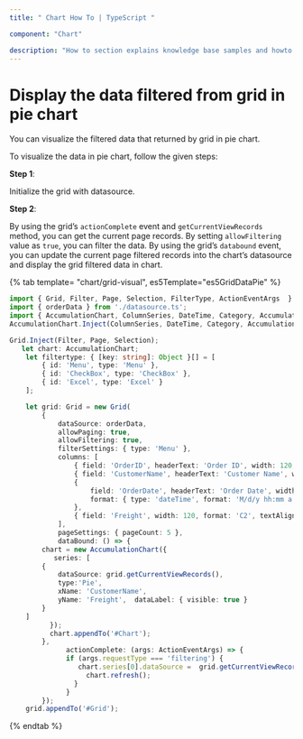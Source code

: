 ```yaml
---
title: " Chart How To | TypeScript "

component: "Chart"

description: "How to section explains knowledge base samples and howto access different types properties and events of the chart."
---
```


# Display the data filtered from grid in pie chart

You can visualize the filtered data that returned by grid in pie chart.

To visualize the data in pie chart, follow the given steps:

**Step 1**:

Initialize the grid with datasource.

**Step 2**:

By using the grid’s `actionComplete` event and `getCurrentViewRecords` method, you can get the current page records. By setting
`allowFiltering` value as `true`, you can filter the data. By using the grid’s `databound` event, you can update the current page
filtered records into the chart’s datasource and display the grid filtered data in chart.

{% tab template= "chart/grid-visual", es5Template="es5GridDataPie" %}

```typescript
import { Grid, Filter, Page, Selection, FilterType, ActionEventArgs  } from '@syncfusion/ej2-grids';
import { orderData } from './datasource.ts';
import { AccumulationChart, ColumnSeries, DateTime, Category, AccumulationDataLabel } from '@syncfusion/ej2-charts';
AccumulationChart.Inject(ColumnSeries, DateTime, Category, AccumulationDataLabel);

Grid.Inject(Filter, Page, Selection);
   let chart: AccumulationChart;
    let filtertype: { [key: string]: Object }[] = [
        { id: 'Menu', type: 'Menu' },
        { id: 'CheckBox', type: 'CheckBox' },
        { id: 'Excel', type: 'Excel' }
    ];

    let grid: Grid = new Grid(
        {
            dataSource: orderData,
            allowPaging: true,
            allowFiltering: true,
            filterSettings: { type: 'Menu' },
            columns: [
                { field: 'OrderID', headerText: 'Order ID', width: 120, textAlign: 'Right' },
                { field: 'CustomerName', headerText: 'Customer Name', width: 150 },
                {
                    field: 'OrderDate', headerText: 'Order Date', width: 130,
                    format: { type: 'dateTime', format: 'M/d/y hh:mm a' }, textAlign: 'Right'
                },
                { field: 'Freight', width: 120, format: 'C2', textAlign: 'Right' }
            ],
            pageSettings: { pageCount: 5 },
            dataBound: () => {
        chart = new AccumulationChart({
           series: [
        {
            dataSource: grid.getCurrentViewRecords(),
            type:'Pie',
            xName: 'CustomerName',
            yName: 'Freight',  dataLabel: { visible: true }
        }
    ]
          });
          chart.appendTo('#Chart');
        },
              actionComplete: (args: ActionEventArgs) => {
              if (args.requestType === 'filtering') {
                 chart.series[0].dataSource =  grid.getCurrentViewRecords();
                   chart.refresh();
                }
              }
        });
    grid.appendTo('#Grid');
```

{% endtab %}